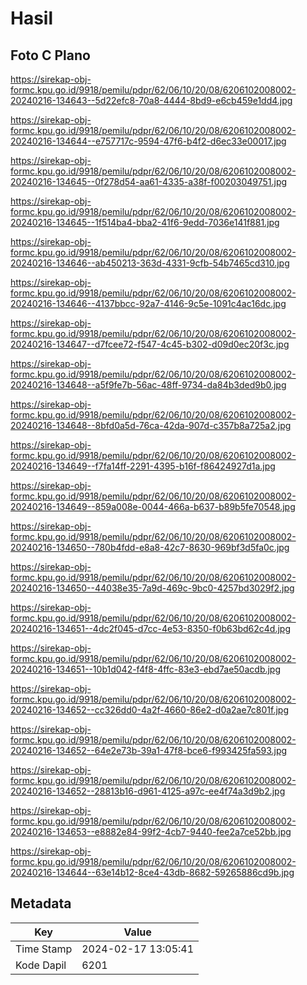 # Hasil

## Foto C Plano

https://sirekap-obj-formc.kpu.go.id/9918/pemilu/pdpr/62/06/10/20/08/6206102008002-20240216-134643--5d22efc8-70a8-4444-8bd9-e6cb459e1dd4.jpg

https://sirekap-obj-formc.kpu.go.id/9918/pemilu/pdpr/62/06/10/20/08/6206102008002-20240216-134644--e757717c-9594-47f6-b4f2-d6ec33e00017.jpg

https://sirekap-obj-formc.kpu.go.id/9918/pemilu/pdpr/62/06/10/20/08/6206102008002-20240216-134645--0f278d54-aa61-4335-a38f-f00203049751.jpg

https://sirekap-obj-formc.kpu.go.id/9918/pemilu/pdpr/62/06/10/20/08/6206102008002-20240216-134645--1f514ba4-bba2-41f6-9edd-7036e141f881.jpg

https://sirekap-obj-formc.kpu.go.id/9918/pemilu/pdpr/62/06/10/20/08/6206102008002-20240216-134646--ab450213-363d-4331-9cfb-54b7465cd310.jpg

https://sirekap-obj-formc.kpu.go.id/9918/pemilu/pdpr/62/06/10/20/08/6206102008002-20240216-134646--4137bbcc-92a7-4146-9c5e-1091c4ac16dc.jpg

https://sirekap-obj-formc.kpu.go.id/9918/pemilu/pdpr/62/06/10/20/08/6206102008002-20240216-134647--d7fcee72-f547-4c45-b302-d09d0ec20f3c.jpg

https://sirekap-obj-formc.kpu.go.id/9918/pemilu/pdpr/62/06/10/20/08/6206102008002-20240216-134648--a5f9fe7b-56ac-48ff-9734-da84b3ded9b0.jpg

https://sirekap-obj-formc.kpu.go.id/9918/pemilu/pdpr/62/06/10/20/08/6206102008002-20240216-134648--8bfd0a5d-76ca-42da-907d-c357b8a725a2.jpg

https://sirekap-obj-formc.kpu.go.id/9918/pemilu/pdpr/62/06/10/20/08/6206102008002-20240216-134649--f7fa14ff-2291-4395-b16f-f86424927d1a.jpg

https://sirekap-obj-formc.kpu.go.id/9918/pemilu/pdpr/62/06/10/20/08/6206102008002-20240216-134649--859a008e-0044-466a-b637-b89b5fe70548.jpg

https://sirekap-obj-formc.kpu.go.id/9918/pemilu/pdpr/62/06/10/20/08/6206102008002-20240216-134650--780b4fdd-e8a8-42c7-8630-969bf3d5fa0c.jpg

https://sirekap-obj-formc.kpu.go.id/9918/pemilu/pdpr/62/06/10/20/08/6206102008002-20240216-134650--44038e35-7a9d-469c-9bc0-4257bd3029f2.jpg

https://sirekap-obj-formc.kpu.go.id/9918/pemilu/pdpr/62/06/10/20/08/6206102008002-20240216-134651--4dc2f045-d7cc-4e53-8350-f0b63bd62c4d.jpg

https://sirekap-obj-formc.kpu.go.id/9918/pemilu/pdpr/62/06/10/20/08/6206102008002-20240216-134651--10b1d042-f4f8-4ffc-83e3-ebd7ae50acdb.jpg

https://sirekap-obj-formc.kpu.go.id/9918/pemilu/pdpr/62/06/10/20/08/6206102008002-20240216-134652--cc326dd0-4a2f-4660-86e2-d0a2ae7c801f.jpg

https://sirekap-obj-formc.kpu.go.id/9918/pemilu/pdpr/62/06/10/20/08/6206102008002-20240216-134652--64e2e73b-39a1-47f8-bce6-f993425fa593.jpg

https://sirekap-obj-formc.kpu.go.id/9918/pemilu/pdpr/62/06/10/20/08/6206102008002-20240216-134652--28813b16-d961-4125-a97c-ee4f74a3d9b2.jpg

https://sirekap-obj-formc.kpu.go.id/9918/pemilu/pdpr/62/06/10/20/08/6206102008002-20240216-134653--e8882e84-99f2-4cb7-9440-fee2a7ce52bb.jpg

https://sirekap-obj-formc.kpu.go.id/9918/pemilu/pdpr/62/06/10/20/08/6206102008002-20240216-134644--63e14b12-8ce4-43db-8682-59265886cd9b.jpg


## Metadata

| Key        | Value               |
| ---------- | ------------------- |
| Time Stamp | 2024-02-17 13:05:41 |
| Kode Dapil | 6201                |



